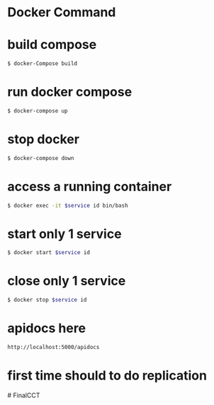 # Docker Command

# build compose
```sh
$ docker-Compose build
```

# run docker compose
```sh
$ docker-compose up
```

# stop docker
```sh
$ docker-compose down
```

# access a running container
```sh
$ docker exec -it $service id bin/bash
```

# start only 1 service
```sh
$ docker start $service id
```

# close only 1 service
```sh
$ docker stop $service id
```
# apidocs here
```sh
http://localhost:5000/apidocs
```
# first time should to do replication 

#   F i n a l C C T  
 